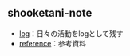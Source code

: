 ## shooketani-note
* [log](https://shooketani.github.io/note/log/)：日々の活動をlogとして残す
* [reference](https://shooketani.github.io/note/reference)：参考資料
